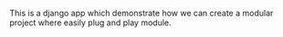 This is a django app which demonstrate how we can create a modular project where easily plug and play module.
